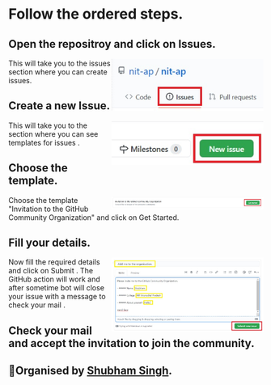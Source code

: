 # Follow the ordered steps.

## Open the repositroy and click on Issues.
<img align="right" width="300" src="join/Issues.jpg" />


This will take you to the issues section where you can create issues.

## Create a new Issue.
<img align="right" width="300" src="join/newissues.jpg" />

This will take you to the section where you can see templates for issues .

## Choose the template.
<img align="right" width="300" src="join/getstarted.jpg" />

Choose the template "Invitation to the GitHub Community Organization" and click on Get Started.

## Fill your details.
<img align="right" width="300" src="join/submit.jpg" />


Now fill the required details and click on Submit . 
The GitHub action will work and after sometime bot will close your issue with a message to check your mail .

## Check your mail and accept the invitation to join the community.




## 👋Organised by [Shubham Singh](https://github.com/suubh).
